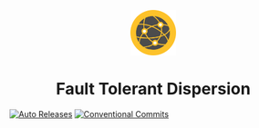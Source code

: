 <p align="center">
    <img src="./frontend/src/assets/images/logo.png" height="80">
    <h1 align="center">Fault Tolerant Dispersion</h1>
</p>

[![Auto Releases](https://github.com/pukanszkypeter/fault-tolerant-dispersion/actions/workflows/release-please.yml/badge.svg)](https://github.com/pukanszkypeter/fault-tolerant-dispersion/actions/workflows/release-please.yml)
[![Conventional Commits](https://github.com/pukanszkypeter/fault-tolerant-dispersion/actions/workflows/conventional-commits.yml/badge.svg)](https://github.com/pukanszkypeter/fault-tolerant-dispersion/actions/workflows/conventional-commits.yml)
